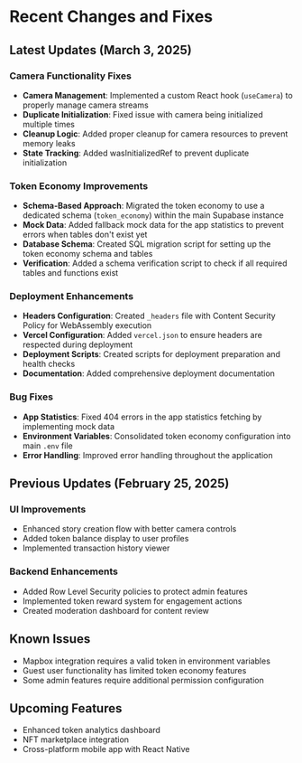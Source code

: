 # Recent Changes and Fixes

## Latest Updates (March 3, 2025)

### Camera Functionality Fixes

- **Camera Management**: Implemented a custom React hook (`useCamera`) to properly manage camera streams
- **Duplicate Initialization**: Fixed issue with camera being initialized multiple times
- **Cleanup Logic**: Added proper cleanup for camera resources to prevent memory leaks
- **State Tracking**: Added wasInitializedRef to prevent duplicate initialization

### Token Economy Improvements

- **Schema-Based Approach**: Migrated the token economy to use a dedicated schema (`token_economy`) within the main Supabase instance
- **Mock Data**: Added fallback mock data for the app statistics to prevent errors when tables don't exist yet
- **Database Schema**: Created SQL migration script for setting up the token economy schema and tables
- **Verification**: Added a schema verification script to check if all required tables and functions exist

### Deployment Enhancements

- **Headers Configuration**: Created `_headers` file with Content Security Policy for WebAssembly execution
- **Vercel Configuration**: Added `vercel.json` to ensure headers are respected during deployment
- **Deployment Scripts**: Created scripts for deployment preparation and health checks
- **Documentation**: Added comprehensive deployment documentation

### Bug Fixes

- **App Statistics**: Fixed 404 errors in the app statistics fetching by implementing mock data
- **Environment Variables**: Consolidated token economy configuration into main `.env` file
- **Error Handling**: Improved error handling throughout the application

## Previous Updates (February 25, 2025)

### UI Improvements

- Enhanced story creation flow with better camera controls
- Added token balance display to user profiles
- Implemented transaction history viewer

### Backend Enhancements

- Added Row Level Security policies to protect admin features
- Implemented token reward system for engagement actions
- Created moderation dashboard for content review

## Known Issues

- Mapbox integration requires a valid token in environment variables
- Guest user functionality has limited token economy features
- Some admin features require additional permission configuration

## Upcoming Features

- Enhanced token analytics dashboard
- NFT marketplace integration
- Cross-platform mobile app with React Native
